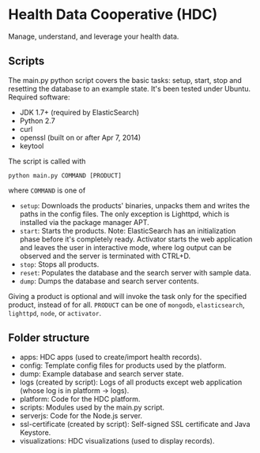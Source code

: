 Health Data Cooperative (HDC)
=============================

Manage, understand, and leverage your health data.


Scripts
-------
The main.py python script covers the basic tasks: setup, start, stop and resetting the database to an example state. It's been tested under Ubuntu. Required software:
- JDK 1.7+ (required by ElasticSearch)
- Python 2.7
- curl
- openssl (built on or after Apr 7, 2014)
- keytool

The script is called with
```
python main.py COMMAND [PRODUCT]
```
where ```COMMAND``` is one of
- ```setup```: Downloads the products' binaries, unpacks them and writes the paths in the config files. The only exception is Lighttpd, which is installed via the package manager APT.
- ```start```: Starts the products. Note: ElasticSearch has an initialization phase before it's completely ready. Activator starts the web application and leaves the user in interactive mode, where log output can be observed and the server is terminated with CTRL+D.
- ```stop```: Stops all products.
- ```reset```: Populates the database and the search server with sample data.
- ```dump```: Dumps the database and search server contents.

Giving a product is optional and will invoke the task only for the specified product, instead of for all. ```PRODUCT``` can be one of ```mongodb```, ```elasticsearch```, ```lighttpd```, ```node```, or ```activator```.

Folder structure
----------------

- apps: HDC apps (used to create/import health records).
- config: Template config files for products used by the platform.
- dump: Example database and search server state.
- logs (created by script): Logs of all products except web application (whose log is in platform -> logs).
- platform: Code for the HDC platform.
- scripts: Modules used by the main.py script.
- serverjs: Code for the Node.js server.
- ssl-certificate (created by script): Self-signed SSL certificate and Java Keystore.
- visualizations: HDC visualizations (used to display records).
